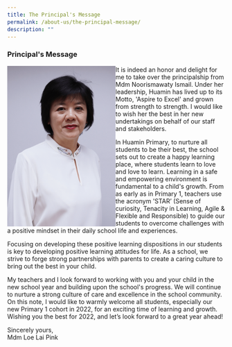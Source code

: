 ```yaml
---
title: The Principal's Message
permalink: /about-us/the-principal-message/
description: ""
---
```

### **Principal's Message**

<img src="/images/MdmLoe.png" alt="Mdm Loe" style="float:left;width:250px;height:370px;">It is indeed an honor and delight for me to take over the principalship from Mdm Noorismawaty Ismail. Under her leadership, Huamin has lived up to its Motto, 'Aspire to Excel' and grown from strength to strength. I would like to wish her the best in her new undertakings on behalf of our staff and stakeholders.

In Huamin Primary, to nurture all students to be their best, the school sets out to create a happy learning place, where students learn to love and love to learn. Learning in a safe and empowering environment is fundamental to a child's growth. From as early as in Primary 1, teachers use the acronym 'STAR’ (Sense of curiosity, Tenacity in Learning, Agile & Flexible and Responsible) to guide our students to overcome challenges with a positive mindset in their daily school life and experiences. 

Focusing on developing these positive learning dispositions in our students is key to developing positive learning attitudes for life. As a school, we strive to forge strong partnerships with parents to create a caring culture to bring out the best in your child.

My teachers and I look forward to working with you and your child in the new school year and building upon the school's progress. We will continue to nurture a strong culture of care and excellence in the school community. On this note, I would like to warmly welcome all students, especially our new Primary 1 cohort in 2022, for an exciting time of learning and growth.<br>
Wishing you the best for 2022, and let’s look forward to a great year ahead!

Sincerely yours,<br>
Mdm Loe Lai Pink